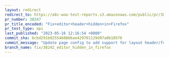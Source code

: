 ```yaml
---
layout: redirect
redirect_to: https://a8c-woo-test-reports.s3.amazonaws.com/public/pr/38247/api/index.html
pr_number: 38247
pr_title_encoded: "Fix+editor+header+hidden+in+Firefox"
pr_test_type: api
last_published: "2023-05-16 12:16:54 +0000"
commit_sha: 6cbd291b0255468866ae429701129d97a0b105f6
commit_message: "Update page config to add support for layout header/footer"
branch_name: fix/38242_editor_hidden_in_firefox
---
```

